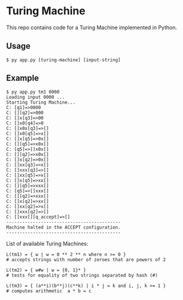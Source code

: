 # Turing Machine

This repo contains code for a Turing Machine implemented in Python.

## Usage

```
$ py app.py [turing-machine] [input-string]
```

## Example
```
$ py app.py tm1 0000
Loading input 0000 ...
Starting Turing Machine...
C: [q1]=>0000
C: [][q2]=>000
C: []x[q3]=>00
C: []x0[q4]=>0
C: []x0x[q3]=>[]
C: []x0[q5]=>x[]
C: []x[q5]=>0x[]
C: [][q5]=>x0x[]
C: [q5]=>[]x0x[]
C: [][q2]=>x0x[]
C: []x[q2]=>0x[]
C: []xx[q3]=>x[]
C: []xxx[q3]=>[]
C: []xx[q5]=>x[]
C: []x[q5]=>xx[]
C: [][q5]=>xxx[]
C: [q5]=>[]xxx[]
C: [][q2]=>xxx[]
C: []x[q2]=>xx[]
C: []xx[q2]=>x[]
C: []xxx[q2]=>[]
C: []xxx[][q_accept]=>[]
-------------------------------------------
Machine halted in the ACCEPT configuration.
-------------------------------------------
```

List of available Turing Machines:

```
L(tm1) = { w | w = 0 ** 2 ** n where n >= 0 }
# accepts strings with number of zeroes that are powers of 2

L(tm2) = { w#w | w = {0, 1}* }
# tests for equality of two strings separated by hash (#)

L(tm3) = { (a**i)(b**j)(c**k) | i * j = k and i, j, k >= 1 }
# computes arithmetic  a * b = c
```